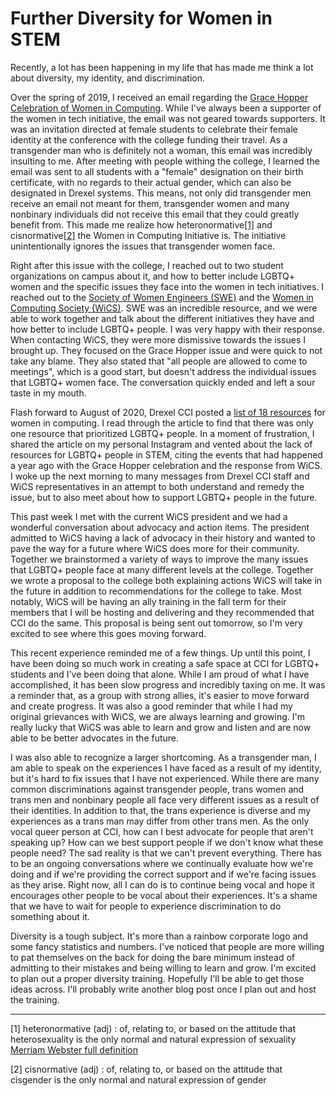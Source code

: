 # Further Diversity for Women in STEM

Recently, a lot has been happening in my life that has made me think a lot
about diversity, my identity, and discrimination.

Over the spring of 2019, I received an email regarding the
[Grace Hopper Celebration of Women in Computing](https://www.ghc.anitab.org).
While I've always been a supporter of the women in tech initiative, the email
was not geared towards supporters. It was an invitation directed at female
students to celebrate their female identity at the conference with the college
funding their travel. As a transgender man who is definitely not a woman, this
email was incredibly insulting to me. After meeting with people withing the
college, I learned the email was sent to all students with a "female"
designation on their birth certificate, with no regards to their actual gender,
which can also be designated in Drexel systems. This means, not only did
transgender men receive an email not meant for them, transgender women and many
nonbinary individuals did not receive this email that they could greatly
benefit from. This made me realize how
heteronormative[[1]](blogposts/2020-08-30_diversity.html#def-1) and
cisnormative[[2]](blogposts/2020-08-30_diversity.html#def-2)
the Women in Computing Initiative is. The
initiative unintentionally ignores the issues that transgender women face.

Right after this issue with the college, I reached out to two student
organizations on campus about it, and how to better include LGBTQ+ women and
the specific issues they face into the women in tech initiatives. I reached out
to the [Society of Women Engineers (SWE)](https://www.swe.org) and the
[Women in Computing Society (WiCS)](https://www.drexelwics.hosting.acm.org).
SWE was an incredible resource, and we were able to work together and talk
about the different initiatives they have and how better to include LGBTQ+
people. I was very happy with their response. When contacting WiCS, they were
more dismissive towards the issues I brought up. They focused on the Grace
Hopper issue and were quick to not take any blame. They also stated that "all
people are allowed to come to meetings", which is a good start, but doesn't
address the individual issues that LGBTQ+ women face. The conversation quickly
ended and left a sour taste in my mouth.

Flash forward to August of 2020, Drexel CCI posted a [list of 18 
resources](https://www.drexel.edu/cci/news/2020/August/associations-for-women-in-computing/)
for women in computing. I read through the article to find that there was only
one resource that prioritized LGBTQ+ people. In a moment of frustration, I
shared the article on my personal Instagram and vented about the lack of
resources for LGBTQ+ people in STEM, citing the events that had happened a year
ago with the Grace Hopper celebration and the response from WiCS. I woke up the
next morning to many messages from Drexel CCI staff and WiCS representatives in
an attempt to both understand and remedy the issue, but to also meet about how
to support LGBTQ+ people in the future.

This past week I met with the current WiCS president and we had a wonderful
conversation about advocacy and action items. The president admitted to WiCS
having a lack of advocacy in their history and wanted to pave the way for a
future where WiCS does more for their community. Together we brainstormed a
variety of ways to improve the many issues that LGBTQ+ people face at many
different levels at the college. Together we wrote a proposal to the college
both explaining actions WiCS will take in the future in addition to
recommendations for the college to take. Most notably, WiCS will be having an
ally training in the fall term for their members that I will be hosting and
delivering and they recommended that CCI do the same. This proposal is being
sent out tomorrow, so I'm very excited to see where this goes moving forward.

This recent experience reminded me of a few things. Up until this point, I have
been doing so much work in creating a safe space at CCI for LGBTQ+ students and
I've been doing that alone. While I am proud of what I have accomplished, it
has been slow progress and incredibly taxing on me. It was a reminder that, as
a group with strong allies, it's easier to move forward and create progress. It
was also a good reminder that while I had my original grievances with WiCS, we
are always learning and growing. I'm really lucky that WiCS was able to learn
and grow and listen and are now able to be better advocates in the future.

I was also able to recognize a larger shortcoming. As a transgender man, I am
able to speak on the experiences I have faced as a result of my identity, but
it's hard to fix issues that I have not experienced. While there are many
common discriminations against transgender people, trans women and trans men
and nonbinary people all face very different issues as a result of their
identities. In addition to that, the trans experience is diverse and my
experiences as a trans man may differ from other trans men. As the only vocal
queer person at CCI, how can I best advocate for people that aren't speaking
up? How can we best support people if we don't know what these people need?
The sad reality is that we can't prevent everything. There has to be an ongoing
conversations where we continually evaluate how we're doing and if we're
providing the correct support and if we're facing issues as they arise. Right
now, all I can do is to continue being vocal and hope it encourages other
people to be vocal about their experiences. It's a shame that we have to wait
for people to experience discrimination to do something about it.

Diversity is a tough subject. It's more than a rainbow corporate logo and some
fancy statistics and numbers. I've noticed that people are more willing to pat
themselves on the back for doing the bare minimum instead of admitting to their
mistakes and being willing to learn and grow. I'm excited to plan out a proper
diversity training. Hopefully I'll be able to get those ideas across. I'll
probably write another blog post once I plan out and host the training.

---

<span id="def-1">[1]</span> heteronormative (adj) : of, relating to, or based
on the attitude that heterosexuality is the only normal and natural expression
of sexuality
[Merriam Webster full definition](https://www.merriam-webster.com/dictionary/heteronormative)

<span id="def-2">[2]</span> cisnormative (adj) : of, relating to, or based on
the attitude that cisgender is the only normal and natural expression of gender
